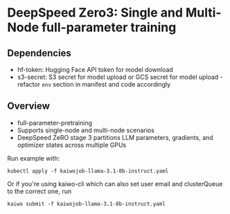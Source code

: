 # DeepSpeed Zero3: Single and Multi-Node full-parameter training

## Dependencies
- hf-token: Hugging Face API token for model download
- s3-secret: S3 secret for model upload or GCS secret for model upload - refactor `env` section in manifest and code accordingly

## Overview

- full-parameter-pretraining
- Supports single-node and multi-node scenarios
- DeepSpeed ZeRO stage 3 partitions LLM parameters, gradients, and optimizer states across multiple GPUs


Run example with:

`kubectl apply -f kaiwojob-llama-3.1-8b-instruct.yaml`

Or if you're using kaiwo-cli which can also set user email and clusterQueue to the correct one, run

`kaiwo submit -f kaiwojob-llama-3.1-8b-instruct.yaml`